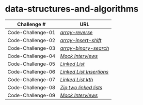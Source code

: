 # data-structures-and-algorithms

| **Challenge #** |                             **URL**                          |
| --------------- | -------------------------------------------------------------|
|Code-Challenge-01|*[array-reverse](./array-reverse/read-me-array-reverse.md)*|
|Code-Challenge-02|*[array-insert-shift](./array-insert-shift/read-me-array-insert-shift.md)*|
|Code-Challenge-03|*[array-binary-search](./array-binary-search/read-me-array-binary-search.md)*|
|Code-Challenge-04|*[Mock Interviews](./Mock-Interviews/mock-interviews.md)*|
|Code-Challenge-05|*[Linked List](./linked_list/read-me-linked-list.md)*|
|Code-Challenge-06|*[Linked List Insertions](./linked_list/read-me-linked-list.md)*|
|Code-Challenge-07|*[Linked List kth](./linked_list/read-me-linked-list.md)*|
|Code-Challenge-08|*[Zip two linked lists](./linked_list/read-me-linked-list.md)*|
|Code-Challenge-09|*[Mock Interviews](./Mock-Interviews/mock-interviews2.md)*|